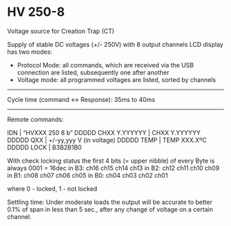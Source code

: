# HV 250-8
Voltage source for Creation Trap (CT)

Supply of stable DC voltages (+/- 250V) with 8 output channels
LCD display has two modes:
- Protocol Mode: all commands, which are received via the USB connection are listed, subsequently one after another
- Voltage mode: all programmed voltages are listed, sorted by channels

---
Cycle time (command <-> Response): 35ms to 40ms

---
Remote commands:

IDN | “HVXXX 250 8 b”
DDDDD CHXX Y.YYYYYY | CHXX Y.YYYYYY
DDDDD QXX | +/-yy,yyy V (in voltage)
DDDDD TEMP | TEMP XXX.XºC
DDDDD LOCK | B3B2B1B0

With check locking status the first 4 bits (= upper nibble) of every Byte is always 0001 = 16dec
in B3: ch16 ch15 ch14 ch13
in B2: ch12 ch11 ch10 ch09
in B1: ch08 ch07 ch06 ch05
in B0: ch04 ch03 ch02 ch01

where 0 - locked, 1 - not locked


Settling time:  Under moderate loads the output will be accurate to better 0.1% of span in less than 5 sec., after any
change of voltage on a certain channel.


